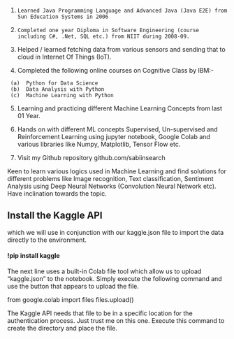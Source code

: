 ﻿1.     Learned Java Programming Language and Advanced Java (Java E2E) from Sun Education Systems in 2006

2.     Completed one year Diploma in Software Engineering (course including C#, .Net, SQL etc.) from NIIT during 2008-09.

3.    Helped / learned fetching data from various sensors and sending that to cloud in Internet Of Things (IoT).

4.    Completed the following online courses on Cognitive Class by IBM:-

     (a)  Python for Data Science
     (b)  Data Analysis with Python
     (c)  Machine Learning with Python

5.    Learning and practicing different Machine Learning Concepts from last 01 Year.

6.    Hands on with different ML concepts Supervised, Un-supervised and Reinforcement Learning using jupyter notebook,  Google Colab and various libraries like Numpy, Matplotlib, Tensor Flow etc.

7.    Visit my Github repository  github.com/sabiinsearch

Keen to learn various logics used in Machine Learning and find solutions for different problems like Image recognition, Text classification, Sentiment Analysis using Deep Neural Networks (Convolution Neural Network etc). Have inclination towards the topic.

## Install the Kaggle API

which we will use in conjunction with our kaggle.json file to import the data directly to the environment.

#### !pip install kaggle

The next line uses a built-in Colab file tool which allow us to upload “kaggle.json” to the notebook. Simply execute the following command and use the button that appears to upload the file.

from google.colab import files
files.upload()

The Kaggle API needs that file to be in a specific location for the authentication process. Just trust me on this one. Execute this command to create the directory and place the file.
